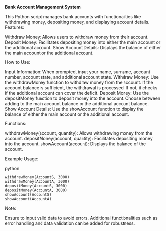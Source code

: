 **Bank Account Management System**

This Python script manages bank accounts with functionalities like withdrawing money, depositing money, and displaying account details.
Features:

Withdraw Money: Allows users to withdraw money from their account.
Deposit Money: Facilitates depositing money into either the main account or the additional account.
Show Account Details: Displays the balance of either the main account or the additional account.

How to Use:

Input Information: When prompted, input your name, surname, account number, account state, and additional account state.
Withdraw Money: Use the withdrawMoney function to withdraw money from the account. If the account balance is sufficient, the withdrawal is processed. If not, it checks if the additional account can cover the deficit.
Deposit Money: Use the depositMoney function to deposit money into the account. Choose between adding to the main account balance or the additional account balance.
Show Account Details: Use the showAccount function to display the balance of either the main account or the additional account.

Functions:

withdrawMoney(account, quantity): Allows withdrawing money from the account.
depositMoney(account, quantity): Facilitates depositing money into the account.
showAccount(account): Displays the balance of the account.

Example Usage:

python

    withdrawMoney(AccountS, 3000)
    withdrawMoney(AccountA, 3000)
    depositMoney(AccountS, 3000)
    depositMoney(AccountA, 3000)
    showAccount(AccountS)
    showAccount(AccountA)

Note:

Ensure to input valid data to avoid errors.
Additional functionalities such as error handling and data validation can be added for robustness.
